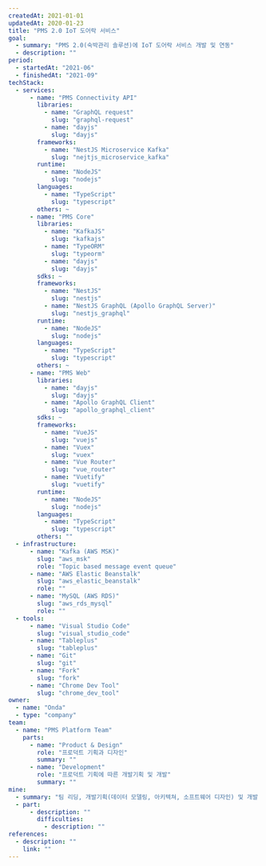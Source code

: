 ```yaml
---
createdAt: 2021-01-01
updatedAt: 2020-01-23
title: "PMS 2.0 IoT 도어락 서비스"
goal:
  - summary: "PMS 2.0(숙박관리 솔루션)에 IoT 도어락 서비스 개발 및 연동"
  - description: ""
period:
  - startedAt: "2021-06"
  - finishedAt: "2021-09"
techStack:
  - services:
      - name: "PMS Connectivity API"
        libraries:
          - name: "GraphQL request"
            slug: "graphql-request"
          - name: "dayjs"
            slug: "dayjs"
        frameworks:
          - name: "NestJS Microservice Kafka"
            slug: "nejtjs_microservice_kafka"
        runtime:
          - name: "NodeJS"
            slug: "nodejs"
        languages:
          - name: "TypeScript"
            slug: "typescript"
        others: ~
      - name: "PMS Core"
        libraries:
          - name: "KafkaJS"
            slug: "kafkajs"
          - name: "TypeORM"
            slug: "typeorm"
          - name: "dayjs"
            slug: "dayjs"
        sdks: ~
        frameworks:
          - name: "NestJS"
            slug: "nestjs"
          - name: "NestJS GraphQL (Apollo GraphQL Server)"
            slug: "nestjs_graphql"
        runtime:
          - name: "NodeJS"
            slug: "nodejs"
        languages:
          - name: "TypeScript"
            slug: "typescript"
        others: ~
      - name: "PMS Web"
        libraries:
          - name: "dayjs"
            slug: "dayjs"
          - name: "Apollo GraphQL Client"
            slug: "apollo_graphql_client"
        sdks: ~
        frameworks:
          - name: "VueJS"
            slug: "vuejs"
          - name: "Vuex"
            slug: "vuex"
          - name: "Vue Router"
            slug: "vue_router"
          - name: "Vuetify"
            slug: "vuetify"
        runtime:
          - name: "NodeJS"
            slug: "nodejs"
        languages:
          - name: "TypeScript"
            slug: "typescript"
        others: ""
  - infrastructure:
      - name: "Kafka (AWS MSK)"
        slug: "aws_msk"
        role: "Topic based message event queue"
      - name: "AWS Elastic Beanstalk"
        slug: "aws_elastic_beanstalk"
        role: ""
      - name: "MySQL (AWS RDS)"
        slug: "aws_rds_mysql"
        role: ""
  - tools:
      - name: "Visual Studio Code"
        slug: "visual_studio_code"
      - name: "Tableplus"
        slug: "tableplus"
      - name: "Git"
        slug: "git"
      - name: "Fork"
        slug: "fork"
      - name: "Chrome Dev Tool"
        slug: "chrome_dev_tool"
owner:
  - name: "Onda"
  - type: "company"
team:
  - name: "PMS Platform Team"
    parts:
      - name: "Product & Design"
        role: "프로덕트 기획과 디자인"
        summary: ""
      - name: "Development"
        role: "프로덕트 기획에 따른 개발기획 및 개발"
        summary: ""
mine:
  - summary: "팀 리딩, 개발기획(데이터 모델링, 아키텍쳐, 소프트웨어 디자인) 및 개발 리딩"
  - part:
      - description: ""
        difficulties:
          - description: ""
references:
  - description: ""
    link: ""
---
```


